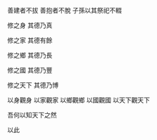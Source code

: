 善建者不拔
善抱者不脫
子孫以其祭祀不輟

修之身
其德乃真

修之家
其德有餘

修之鄉
其德乃長

修之國
其德乃豐

修之天下
其德乃博

以身觀身
以家觀家
以鄉觀鄉
以國觀國
以天下觀天下

吾何以知天下之然

以此
